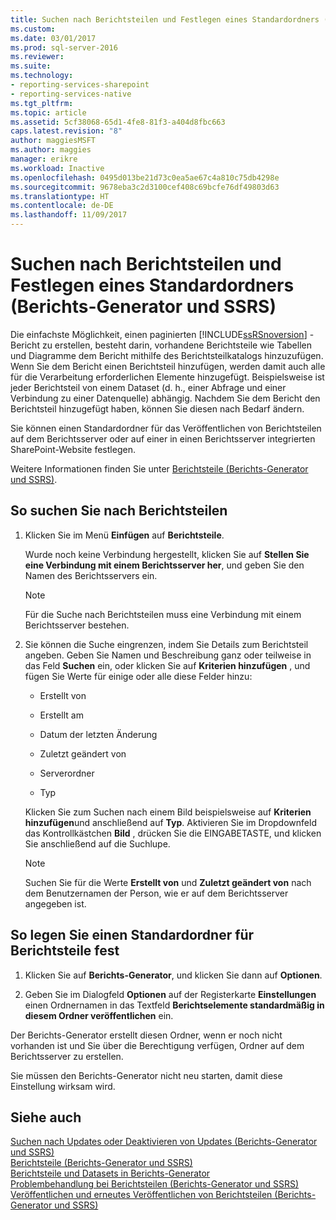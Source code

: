 ```yaml
---
title: Suchen nach Berichtsteilen und Festlegen eines Standardordners (Berichts-Generator und SSRS) | Microsoft-Dokumentation
ms.custom: 
ms.date: 03/01/2017
ms.prod: sql-server-2016
ms.reviewer: 
ms.suite: 
ms.technology:
- reporting-services-sharepoint
- reporting-services-native
ms.tgt_pltfrm: 
ms.topic: article
ms.assetid: 5cf38068-65d1-4fe8-81f3-a404d8fbc663
caps.latest.revision: "8"
author: maggiesMSFT
ms.author: maggies
manager: erikre
ms.workload: Inactive
ms.openlocfilehash: 0495d013be21d73c0ea5ae67c4a810c75db4298e
ms.sourcegitcommit: 9678eba3c2d3100cef408c69bcfe76df49803d63
ms.translationtype: HT
ms.contentlocale: de-DE
ms.lasthandoff: 11/09/2017
---
```

# <a name="browse-for-report-parts-and-set-a-default-folder-report-builder-and-ssrs"></a>Suchen nach Berichtsteilen und Festlegen eines Standardordners (Berichts-Generator und SSRS)
Die einfachste Möglichkeit, einen paginierten [!INCLUDE[ssRSnoversion](../../includes/ssrsnoversion-md.md)] -Bericht zu erstellen, besteht darin, vorhandene Berichtsteile wie Tabellen und Diagramme dem Bericht mithilfe des Berichtsteilkatalogs hinzuzufügen. Wenn Sie dem Bericht einen Berichtsteil hinzufügen, werden damit auch alle für die Verarbeitung erforderlichen Elemente hinzugefügt. Beispielsweise ist jeder Berichtsteil von einem Dataset (d. h., einer Abfrage und einer Verbindung zu einer Datenquelle) abhängig. Nachdem Sie dem Bericht den Berichtsteil hinzugefügt haben, können Sie diesen nach Bedarf ändern.  
  
 Sie können einen Standardordner für das Veröffentlichen von Berichtsteilen auf dem Berichtsserver oder auf einer in einen Berichtsserver integrierten SharePoint-Website festlegen.  
  
 Weitere Informationen finden Sie unter [Berichtsteile &#40;Berichts-Generator und SSRS&#41;](../../reporting-services/report-design/report-parts-report-builder-and-ssrs.md).  
  
## <a name="to-browse-for-report-parts"></a>So suchen Sie nach Berichtsteilen  
  
1.  Klicken Sie im Menü **Einfügen** auf **Berichtsteile**.  
  
     Wurde noch keine Verbindung hergestellt, klicken Sie auf **Stellen Sie eine Verbindung mit einem Berichtsserver her**, und geben Sie den Namen des Berichtsservers ein.  
  
    > [!NOTE]  
    >  Für die Suche nach Berichtsteilen muss eine Verbindung mit einem Berichtsserver bestehen.  
  
2.  Sie können die Suche eingrenzen, indem Sie Details zum Berichtsteil angeben. Geben Sie Namen und Beschreibung ganz oder teilweise in das Feld **Suchen** ein, oder klicken Sie auf **Kriterien hinzufügen** , und fügen Sie Werte für einige oder alle diese Felder hinzu:  
  
    -   Erstellt von  
  
    -   Erstellt am  
  
    -   Datum der letzten Änderung  
  
    -   Zuletzt geändert von  
  
    -   Serverordner  
  
    -   Typ  
  
     Klicken Sie zum Suchen nach einem Bild beispielsweise auf **Kriterien hinzufügen**und anschließend auf **Typ**. Aktivieren Sie im Dropdownfeld das Kontrollkästchen **Bild** , drücken Sie die EINGABETASTE, und klicken Sie anschließend auf die Suchlupe.  
  
    > [!NOTE]  
    >  Suchen Sie für die Werte **Erstellt von** und **Zuletzt geändert von** nach dem Benutzernamen der Person, wie er auf dem Berichtsserver angegeben ist.  
  
## <a name="to-set-a-default-folder-for-report-parts"></a>So legen Sie einen Standardordner für Berichtsteile fest  
  
1.  Klicken Sie auf **Berichts-Generator**, und klicken Sie dann auf **Optionen**.  
  
2.  Geben Sie im Dialogfeld **Optionen** auf der Registerkarte **Einstellungen** einen Ordnernamen in das Textfeld **Berichtselemente standardmäßig in diesem Ordner veröffentlichen** ein.  
  
 Der Berichts-Generator erstellt diesen Ordner, wenn er noch nicht vorhanden ist und Sie über die Berechtigung verfügen, Ordner auf dem Berichtsserver zu erstellen.  
  
 Sie müssen den Berichts-Generator nicht neu starten, damit diese Einstellung wirksam wird.  
  
## <a name="see-also"></a>Siehe auch  
 [Suchen nach Updates oder Deaktivieren von Updates (Berichts-Generator und SSRS)](http://msdn.microsoft.com/en-us/9c69792d-d7c4-453b-ae2f-6d2d071d8606)   
 [Berichtsteile &#40;Berichts-Generator und SSRS&#41;](../../reporting-services/report-design/report-parts-report-builder-and-ssrs.md)   
 [Berichtsteile und Datasets in Berichts-Generator](../../reporting-services/report-data/report-parts-and-datasets-in-report-builder.md)   
 [Problembehandlung bei Berichtsteilen (Berichts-Generator und SSRS)](http://msdn.microsoft.com/en-us/d9fe1932-46e7-421b-a8a9-4c54d9576e94)   
 [Veröffentlichen und erneutes Veröffentlichen von Berichtsteilen &#40;Berichts-Generator und SSRS&#41;](../../reporting-services/report-design/publish-and-republish-report-parts-report-builder-and-ssrs.md)  
  
  
